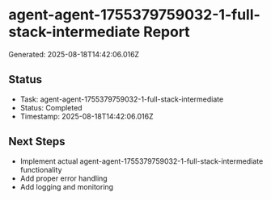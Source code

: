 # agent-agent-1755379759032-1-full-stack-intermediate Report

Generated: 2025-08-18T14:42:06.016Z

## Status
- Task: agent-agent-1755379759032-1-full-stack-intermediate
- Status: Completed
- Timestamp: 2025-08-18T14:42:06.016Z

## Next Steps
- Implement actual agent-agent-1755379759032-1-full-stack-intermediate functionality
- Add proper error handling
- Add logging and monitoring
